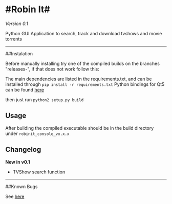 #Robin It#
================================

*Version 0.1*

Python GUI Application to search, track and download tvshows and movie torrents

--------------------------------

##Instalation

Before manually installing try one of the compiled builds on the branches "releases-<arch>", if that does not work follow this:

The main dependencies are listed in the requirements.txt, and can be installed through `pip install -r requirements.txt`
Python bindings for Qt5 can be found [here](https://pypi.python.org/pypi/PyQt5)

then just run `python2 setup.py build`

## Usage

After building the compiled executable should be in the build directory under `robinit_console_vx.x.x`

## Changelog

**New in v0.1**

- TVShow search function

--------------------------------

##Known Bugs

See [here](https://github.com/3ximus/robin-it-console/labels/bug)
